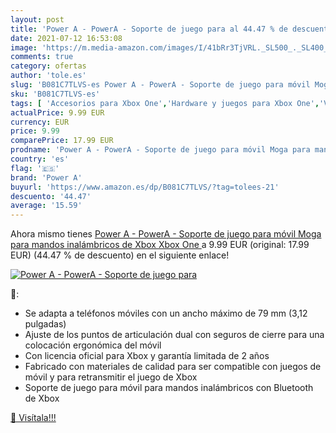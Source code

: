 ```yaml
---
layout: post
title: 'Power A - PowerA - Soporte de juego para al 44.47 % de descuento'
date: 2021-07-12 16:53:08
image: 'https://m.media-amazon.com/images/I/41bRr3TjVRL._SL500_._SL400_.jpg'
comments: true
category: ofertas
author: 'tole.es'
slug: 'B081C7TLVS-es Power A - PowerA - Soporte de juego para móvil Moga para...'
sku: 'B081C7TLVS-es'
tags: [ 'Accesorios para Xbox One','Hardware y juegos para Xbox One','Videojuegos','power a','xbox', ]
actualPrice: 9.99 EUR
currency: EUR
price: 9.99
comparePrice: 17.99 EUR
prodname: 'Power A - PowerA - Soporte de juego para móvil Moga para mandos inalámbricos de Xbox  Xbox One '
country: 'es'
flag: '🇪🇸'
brand: 'Power A'
buyurl: 'https://www.amazon.es/dp/B081C7TLVS/?tag=tolees-21'
descuento: '44.47'
average: '15.59'
---
```


Ahora mismo tienes [Power A - PowerA - Soporte de juego para móvil Moga para mandos inalámbricos de Xbox  Xbox One ](https://www.amazon.es/dp/B081C7TLVS/?tag=tolees-21) a 9.99 EUR (original: 17.99 EUR) (44.47 %  de descuento) en el siguiente enlace!

[![Power A - PowerA - Soporte de juego para](https://m.media-amazon.com/images/I/41bRr3TjVRL._SL500_._SL400_.jpg)](https://www.amazon.es/dp/B081C7TLVS/?tag=tolees-21)

🔎:

- Se adapta a teléfonos móviles con un ancho máximo de 79 mm (3,12 pulgadas)
- Ajuste de los puntos de articulación dual con seguros de cierre para una colocación ergonómica del móvil
- Con licencia oficial para Xbox y garantía limitada de 2 años
- Fabricado con materiales de calidad para ser compatible con juegos de móvil y para retransmitir el juego de Xbox
- Soporte de juego para móvil para mandos inalámbricos con Bluetooth de Xbox

[🛒 Visítala!!!](https://www.amazon.es/dp/B081C7TLVS/?tag=tolees-21)
